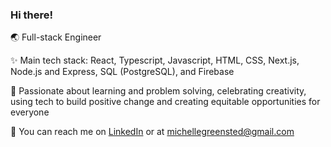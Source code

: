 ### Hi there!

🌏 Full-stack Engineer

✨ Main tech stack: React, Typescript, Javascript, HTML, CSS, Next.js, Node.js and Express, SQL (PostgreSQL), and Firebase

💚 Passionate about learning and problem solving, celebrating creativity, using tech to build positive change and creating equitable opportunities for everyone

👋 You can reach me on [LinkedIn](https://www.linkedin.com/in/michelle-greensted-58589618a/) or at [michellegreensted@gmail.com](mailto:michellegreensted@gmail.com)

<!--
**MichelleGreensted/michellegreensted** is a ✨ _special_ ✨ repository because its `README.md` (this file) appears on your GitHub profile.

Here are some ideas to get you started:

- 🔭 I’m currently working on ...
- 🌱 I’m currently learning ...
- 👯 I’m looking to collaborate on ...
- 🤔 I’m looking for help with ...
- 💬 Ask me about ...
- 📫 How to reach me: ...
- 😄 Pronouns: ...
- ⚡ Fun fact: ...
-->
